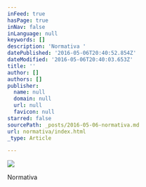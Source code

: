 ```yaml
---
inFeed: true
hasPage: true
inNav: false
inLanguage: null
keywords: []
description: 'Normativa '
datePublished: '2016-05-06T20:40:52.854Z'
dateModified: '2016-05-06T20:40:03.653Z'
title: ''
author: []
authors: []
publisher:
  name: null
  domain: null
  url: null
  favicon: null
starred: false
sourcePath: _posts/2016-05-06-normativa.md
url: normativa/index.html
_type: Article

---
```

![](https://the-grid-user-content.s3-us-west-2.amazonaws.com/f0a67c20-c337-4272-a06d-af6e9ab54529.jpg)

Normativa